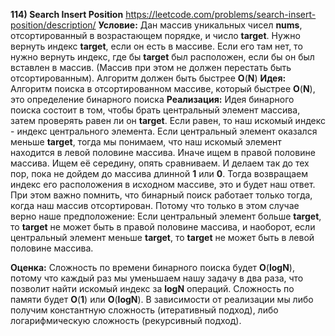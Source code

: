 **114) Search Insert Position**
https://leetcode.com/problems/search-insert-position/description/
**Условие:**
Дан массив уникальных чисел **nums**, отсортированный в возрастающем порядке, и число **target**. Нужно вернуть индекс **target**, если он есть в массиве. Если его там нет, то нужно вернуть индекс, где бы **target** был расположен, если бы он был вставлен в массив. (Массив при этом не должен перестать быть отсортированным).
Алгоритм должен быть быстрее **O**(**N**)
**Идея:**
Алгоритм поиска в отсортированном массиве, который быстрее **O**(**N**), это определение бинарного поиска
**Реализация:**
    Идея бинарного поиска состоит в том, чтобы брать центральный элемент массива, затем проверять равен ли он **target**. Если равен, то наш искомый индекс - индекс центрального элемента. Если центральный элемент оказался меньше **target**, тогда мы понимаем, что наш искомый элемент находится в левой половине массива. Иначе ищем в правой половине массива.
    Ищем её середину, опять сравниваем. И делаем так до тех пор, пока не дойдем до массива длинной **1** или **0**. Тогда возвращаем индекс его расположения в исходном массиве, это и будет наш ответ.
    При этом важно помнить, что бинарный поиск работает только тогда, когда наш массив отсортирован. Потому что только в этом случае верно наше предположение: Если центральный элемент больше **target**, то **target** не может быть в правой половине массива, и наоборот, если центральный элемент меньше **target**, то **target** не может быть в левой половине массива.

**Оценка:**
    Сложность по времени бинарного поиска будет **O**(**logN**), потому что каждый раз мы уменьшаем нашу задачу в два раза, что позволит найти искомый индекс за **logN** операций.
    Сложность по памяти будет **O**(**1**) или **O**(**logN**). В зависимости от реализации мы либо получим константную сложность (итеративный подход), либо логарифмическую сложность (рекурсивный подход).
